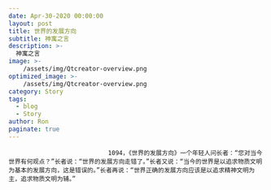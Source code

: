 ```yaml
---
date: Apr-30-2020 00:00:00
layout: post
title: 世界的发展方向
subtitle: 神寓之言
description: >-
  神寓之言
image: >-
    /assets/img/Qtcreator-overview.png
optimized_image: >-
    /assets/img/Qtcreator-overview.png
category: Story
tags:
  - blog
  - Story
author: Ron
paginate: true
---
```


							　　1094，《世界的发展方向》一个年轻人问长者：“您对当今世界有何观点？”长者说：“世界的发展方向走错了。”长者又说：“当今的世界是以追求物质文明为基本的发展方向，这是错误的。”长者再说：“世界正确的发展方向应该是以追求精神文明为主，追求物质文明为辅。”
							
							
						